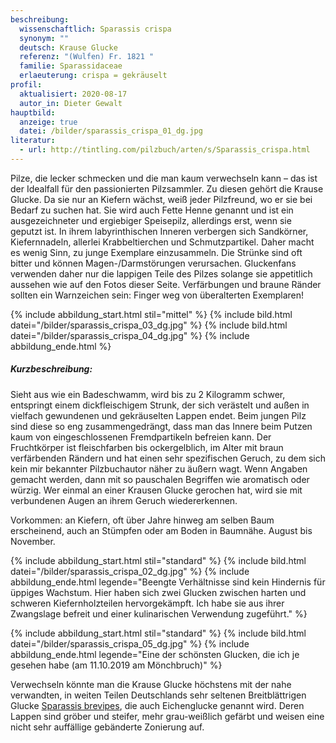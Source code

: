 ```yaml
---
beschreibung:
  wissenschaftlich: Sparassis crispa
  synonym: ""
  deutsch: Krause Glucke
  referenz: "(Wulfen) Fr. 1821 "
  familie: Sparassidaceae
  erlaeuterung: crispa = gekräuselt
profil:
  aktualisiert: 2020-08-17
  autor_in: Dieter Gewalt
hauptbild:
  anzeige: true
  datei: /bilder/sparassis_crispa_01_dg.jpg
literatur:
  - url: http://tintling.com/pilzbuch/arten/s/Sparassis_crispa.html
---
```

Pilze, die lecker schmecken und die man kaum verwechseln kann – das ist der Idealfall für den passionierten Pilzsammler. Zu diesen gehört die Krause Glucke. Da sie nur an Kiefern wächst, weiß jeder Pilzfreund, wo er sie bei Bedarf zu suchen hat. Sie wird auch Fette Henne genannt und ist ein ausgezeichneter und ergiebiger Speisepilz, allerdings erst, wenn sie geputzt ist. In ihrem labyrinthischen Inneren verbergen sich Sandkörner, Kiefernnadeln, allerlei Krabbeltierchen und Schmutzpartikel. Daher macht es wenig Sinn, zu junge Exemplare einzusammeln. Die Strünke sind oft bitter und können Magen-/Darmstörungen verursachen. Gluckenfans verwenden daher nur die lappigen Teile des Pilzes solange sie appetitlich aussehen wie auf den Fotos dieser Seite. Verfärbungen und braune Ränder sollten ein Warnzeichen sein: Finger weg von überalterten Exemplaren!

{% include abbildung_start.html stil="mittel" %}
{% include bild.html datei="/bilder/sparassis_crispa_03_dg.jpg" %}
{% include bild.html datei="/bilder/sparassis_crispa_04_dg.jpg" %}
{% include abbildung_ende.html %}

##### Kurzbeschreibung:

Sieht aus wie ein Badeschwamm, wird bis zu 2 Kilogramm schwer, entspringt einem dickfleischigem Strunk, der sich verästelt und außen in vielfach gewundenen und gekräuselten Lappen endet. Beim jungen Pilz sind diese so eng zusammengedrängt, dass man das Innere beim Putzen kaum von eingeschlossenen Fremdpartikeln befreien kann. Der Fruchtkörper ist fleischfarben bis ockergelblich, im Alter mit braun verfärbenden Rändern und hat einen sehr spezifischen Geruch, zu dem sich kein mir bekannter Pilzbuchautor näher zu äußern wagt. Wenn Angaben gemacht werden, dann mit so pauschalen Begriffen wie aromatisch oder würzig. Wer einmal an einer Krausen Glucke gerochen hat, wird sie mit verbundenen Augen an ihrem Geruch wiedererkennen.


Vorkommen: an Kiefern, oft über Jahre hinweg am selben Baum erscheinend, auch an Stümpfen oder am Boden in Baumnähe. August bis November.

{% include abbildung_start.html stil="standard" %}
{% include bild.html datei="/bilder/sparassis_crispa_02_dg.jpg" %}
{% include abbildung_ende.html legende="Beengte Verhältnisse sind kein Hindernis für üppiges Wachstum. Hier haben sich zwei Glucken zwischen harten und schweren Kiefernholzteilen hervorgekämpft. Ich habe sie aus ihrer Zwangslage befreit und einer kulinarischen Verwendung zugeführt." %}

{% include abbildung_start.html stil="standard" %}
{% include bild.html datei="/bilder/sparassis_crispa_05_dg.jpg" %}
{% include abbildung_ende.html legende="Eine der schönsten Glucken, die ich je gesehen habe (am 11.10.2019 am Mönchbruch)" %}

Verwechseln könnte man die Krause Glucke höchstens mit der nahe verwandten, in weiten Teilen Deutschlands sehr seltenen Breitblättrigen Glucke [Sparassis brevipes](/pilze/sparassis-brevipes-breitblättrige-glucke), die auch Eichenglucke genannt wird. Deren Lappen sind gröber und steifer, mehr grau-weißlich gefärbt und weisen eine nicht sehr auffällige gebänderte Zonierung auf.
